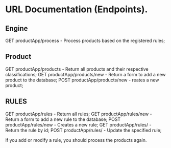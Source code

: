 # URL Documentation (Endpoints).

## Engine
GET productApp/process - Process products based on the registered rules;

## Product
GET productApp/products - Return all products and their respective classifications;
GET productApp/products/new - Return a form to add a new product to the database;
POST productApp/products/new - reates a new product;

## RULES
GET productApp/rules - Return all rules;
GET productApp/rules/new - Return a form to add a new rule to the database;
POST productApp/rules/new - Creates a new rule;
GET productApp/rules/<id> - Return the rule by id;
POST productApp/rules/<id> - Update the specified rule;

If you add or modify a rule, you should process the products again.


